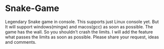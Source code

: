 # Snake-Game
Legendary Snake game in console.
This supports just Linux console yet. But It will support windows(mingw) and macos(gcc) as soon as possible.
The game has the wall. So you shouldn't crash the limits. I will add the feature what passes the limits as soon as possible.
Please share your request, ideas and comments.
